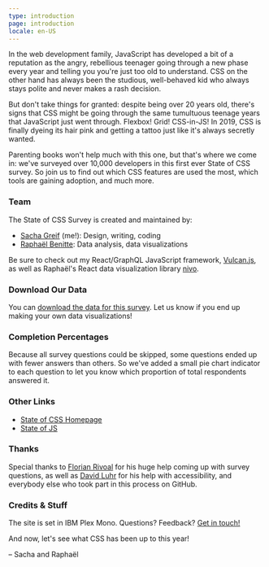 ```yaml
---
type: introduction
page: introduction
locale: en-US
---
```


<span class="first-letter">I</span>n the web development family, JavaScript has developed a bit of a reputation as the angry, rebellious teenager going through a new phase every year and telling you you're just too old to understand. CSS on the other hand has always been the studious, well-behaved kid who always stays polite and never makes a rash decision. 

But don't take things for granted: despite being over 20 years old, there's signs that CSS might be going through the same tumultuous teenage years that JavaScript just went through. Flexbox! Grid! CSS-in-JS! In 2019, CSS is finally dyeing its hair pink and getting a tattoo just like it's always secretly wanted. 

Parenting books won't help much with this one, but that's where we come in: we've surveyed over 10,000 developers in this first ever State of CSS survey. So join us to find out which CSS features are used the most, which tools are gaining adoption, and much more.

### Team

The State of CSS Survey is created and maintained by:

- [Sacha Greif](https://twitter.com/sachagreif) (me!): Design, writing, coding
- [Raphaël Benitte](https://twitter.com/benitteraphael): Data analysis, data visualizations

Be sure to check out my React/GraphQL JavaScript framework, [Vulcan.js](http://vulcanjs.org), as well as Raphaël's React data visualization library [nivo](https://nivo.rocks).

### Download Our Data

You can [download the data for this survey](https://www.kaggle.com/sachag/state-of-css-2019). Let us know if you end up making your own data visualizations!

### Completion Percentages

Because all survey questions could be skipped, some questions ended up with fewer answers than others. So we've added a small pie chart indicator to each question to let you know which proportion of total respondents answered it.  

### Other Links

- [State of CSS Homepage](https://stateofcss.com)
- [State of JS](https://stateofjs.com)

### Thanks

Special thanks to [Florian Rivoal](https://twitter.com/frivoal) for his huge help coming up with survey questions, as well as [David Luhr](https://luhr.co/) for his help with accessibility, and everybody else who took part in this process on GitHub. 

### Credits & Stuff

The site is set in IBM Plex Mono. Questions? Feedback? [Get in touch!](mailto:hello@stateofcss.com)

And now, let's see what CSS has been up to this year!

<span class="conclusion__byline">– Sacha and Raphaël</span>